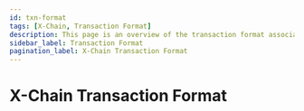 ```yaml
---
id: txn-format
tags: [X-Chain, Transaction Format]
description: This page is an overview of the transaction format associated with AvalancheGo X-Chain API. 
sidebar_label: Transaction Format
pagination_label: X-Chain Transaction Format 
---
```

# X-Chain Transaction Format

